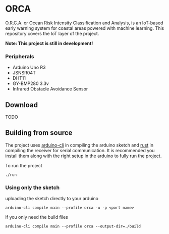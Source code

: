 # ORCA

O.R.C.A. or Ocean Risk Intensity Classification and Analysis, is an IoT-based early warning system for coastal areas powered with machine learning. This repository covers the IoT layer of the project.

**Note: This project is still in development!**

### Peripherals

- Arduino Uno R3
- JSNSR04T
- DHT11
- GY-BMP280 3.3v
- Infrared Obstacle Avoidance Sensor

## Download

TODO

## Building from source

The project uses [arduino-cli](https://arduino.github.io/arduino-cli/0.29/installation/) in compiling the arduino sketch and [rust](https://www.rust-lang.org/learn/get-started) in compiling the receiver for serial communication. It is recommended you install them along with the right setup in the arduino to fully run the project.

To run the project

```
./run
```

### Using only the sketch

uploading the sketch directly to your arduino

```
arduino-cli compile main --profile orca -u -p <port name>
```

If you only need the build files

```
arduino-cli compile main --profile orca --output-dir=./build
```
